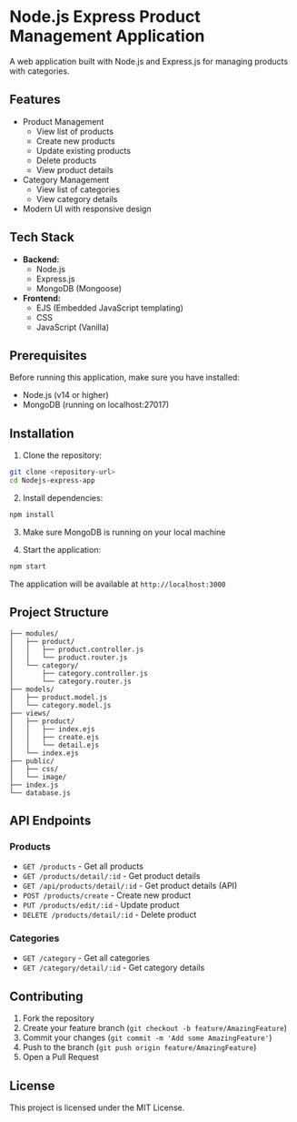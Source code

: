 # Node.js Express Product Management Application

A web application built with Node.js and Express.js for managing products with categories.

## Features

- Product Management
  - View list of products
  - Create new products
  - Update existing products
  - Delete products
  - View product details
- Category Management
  - View list of categories
  - View category details
- Modern UI with responsive design

## Tech Stack

- **Backend:**
  - Node.js
  - Express.js
  - MongoDB (Mongoose)
- **Frontend:**
  - EJS (Embedded JavaScript templating)
  - CSS
  - JavaScript (Vanilla)

## Prerequisites

Before running this application, make sure you have installed:

- Node.js (v14 or higher)
- MongoDB (running on localhost:27017)

## Installation

1. Clone the repository:
```bash
git clone <repository-url>
cd Nodejs-express-app
```

2. Install dependencies:
```bash
npm install
```

3. Make sure MongoDB is running on your local machine

4. Start the application:
```bash
npm start
```

The application will be available at `http://localhost:3000`

## Project Structure

```
├── modules/
│   ├── product/
│   │   ├── product.controller.js
│   │   └── product.router.js
│   └── category/
│       ├── category.controller.js
│       └── category.router.js
├── models/
│   ├── product.model.js
│   └── category.model.js
├── views/
│   ├── product/
│   │   ├── index.ejs
│   │   ├── create.ejs
│   │   └── detail.ejs
│   └── index.ejs
├── public/
│   ├── css/
│   └── image/
├── index.js
└── database.js
```

## API Endpoints

### Products

- `GET /products` - Get all products
- `GET /products/detail/:id` - Get product details
- `GET /api/products/detail/:id` - Get product details (API)
- `POST /products/create` - Create new product
- `PUT /products/edit/:id` - Update product
- `DELETE /products/detail/:id` - Delete product

### Categories

- `GET /category` - Get all categories
- `GET /category/detail/:id` - Get category details

## Contributing

1. Fork the repository
2. Create your feature branch (`git checkout -b feature/AmazingFeature`)
3. Commit your changes (`git commit -m 'Add some AmazingFeature'`)
4. Push to the branch (`git push origin feature/AmazingFeature`)
5. Open a Pull Request

## License

This project is licensed under the MIT License. 